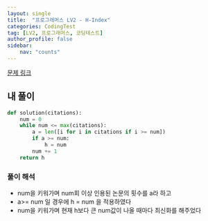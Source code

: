 ```yaml
---
layout: single
title:  "프로그래머스 LV2 - H-Index"
categories: CodingTest
tag: [LV2, 프로그래머스, 코딩테스트]
author_profile: false
sidebar: 
    nav: "counts"
---
```


[문제 링크](https://school.programmers.co.kr/learn/courses/30/lessons/42747)

## 내 풀이
```python
def solution(citations):
    num = 0
    while num <= max(citations):
        a = len([i for i in citations if i >= num])
        if a >= num:
            h = num
        num += 1
    return h
```

### 풀이 해석
- num을 키워가며 num회 이상 인용된 논문의 횟수를 a라 하고
- a>= num 일 경우에 h = num 을 적용하였다
- num을 키워가며 현재 h보다 큰 num값이 나올 때마다
최신화를 해주었다
